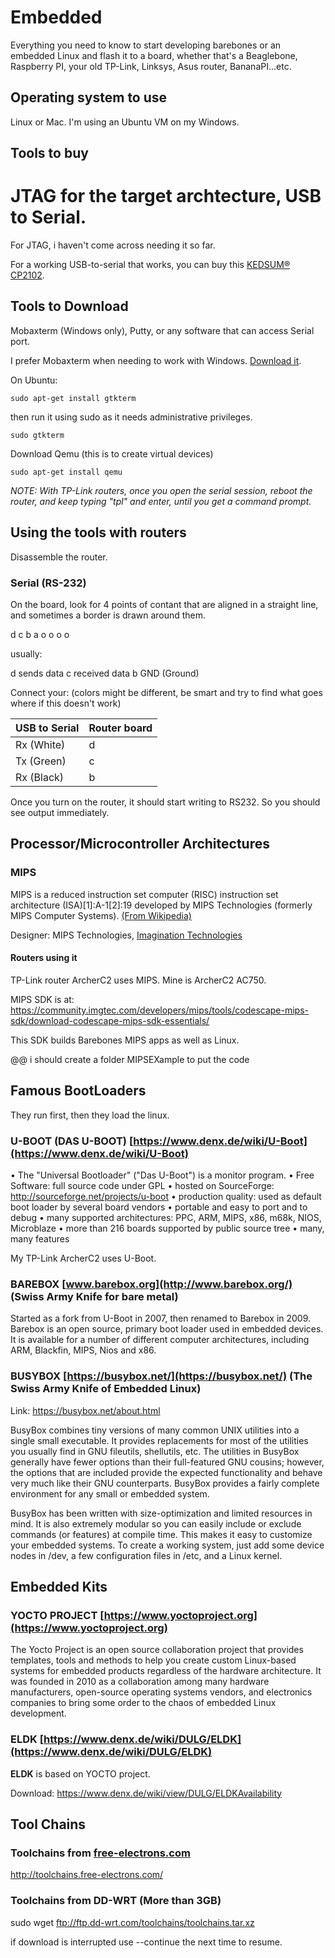 # Embedded

Everything you need to know to start developing barebones or an embedded Linux and flash it to a board, whether that's a Beaglebone, Raspberry PI, your old TP-Link, Linksys, Asus router, BananaPI...etc.

## Operating system to use
Linux or Mac. I'm using an Ubuntu VM on my Windows.

## Tools to buy

JTAG for the target archtecture, USB to Serial.
====
For JTAG, i haven't come across needing it so far.

For a working USB-to-serial that works, you can buy this [KEDSUM® CP2102](https://www.amazon.com/gp/product/B009T2ZR6W/ref=oh_aui_detailpage_o00_s00?ie=UTF8&psc=1).

## Tools to Download

Mobaxterm (Windows only), Putty, or any software that can access Serial port.

I prefer Mobaxterm when needing to work with Windows. [Download it](http://mobaxterm.mobatek.net/download.html).

On Ubuntu:

```
sudo apt-get install gtkterm
```
then run it using sudo as it needs administrative privileges.

```
sudo gtkterm
```

Download Qemu (this is to create virtual devices)

```
sudo apt-get install qemu
```


*NOTE: With TP-Link routers, once you open the serial session, reboot the router, and keep typing "tpl" and enter, until you get a command prompt.*

## Using the tools with routers

Disassemble the router.

### Serial (RS-232)

On the board, look for 4 points of contant that are aligned in a straight line, and sometimes a border is drawn around them.

d c b a
o o o o

usually:

d sends data
c received data
b GND (Ground)


Connect your: (colors might be different, be smart and try to find what goes where if this doesn't work)

| USB to Serial | Router board |
| ------------- | ------------ |
| Rx (White)    | d            |
| Tx (Green)    | c            |
| Rx (Black)    | b            |

Once you turn on the router, it should start writing to RS232. So you should see output immediately.

## Processor/Microcontroller Architectures

### MIPS

MIPS is a reduced instruction set computer (RISC) instruction set architecture (ISA)[1]:A-1[2]:19 developed by MIPS Technologies (formerly MIPS Computer Systems). [(From Wikipedia)](https://en.wikipedia.org/wiki/MIPS_architecture)

Designer: MIPS Technologies, [Imagination Technologies](https://www.imgtec.com/)


#### Routers using it
TP-Link router ArcherC2 uses MIPS. Mine is ArcherC2 AC750.

MIPS SDK is at: https://community.imgtec.com/developers/mips/tools/codescape-mips-sdk/download-codescape-mips-sdk-essentials/

This SDK builds Barebones MIPS apps as well as Linux.

@@ i should create a folder MIPSEXample to put the code


## Famous BootLoaders
They run first, then they load the linux.

###	U-BOOT (DAS U-BOOT) [https://www.denx.de/wiki/U-Boot](https://www.denx.de/wiki/U-Boot)
•	The "Universal Bootloader" ("Das U-Boot") is a monitor program.
•	Free Software: full source code under GPL
•	hosted on SourceForge: http://sourceforge.net/projects/u-boot
•	production quality: used as default boot loader by several board vendors
•	portable and easy to port and to debug
•	many supported architectures: PPC, ARM, MIPS, x86, m68k, NIOS, Microblaze
•	more than 216 boards supported by public source tree
•	many, many features

My TP-Link ArcherC2 uses U-Boot.

### BAREBOX [www.barebox.org](http://www.barebox.org/)  (Swiss Army Knife for bare metal)
Started as a fork from U-Boot in 2007, then renamed to Barebox in 2009.
Barebox is an open source, primary boot loader used in embedded devices. It is available for a number of different computer architectures, including ARM, Blackfin, MIPS, Nios and x86.


### BUSYBOX [https://busybox.net/](https://busybox.net/) (The Swiss Army Knife of Embedded Linux)

Link: https://busybox.net/about.html

BusyBox combines tiny versions of many common UNIX utilities into a single small executable. It provides replacements for most of the utilities you usually find in GNU fileutils, shellutils, etc. The utilities in BusyBox generally have fewer options than their full-featured GNU cousins; however, the options that are included provide the expected functionality and behave very much like their GNU counterparts. BusyBox provides a fairly complete environment for any small or embedded system.

BusyBox has been written with size-optimization and limited resources in mind. It is also extremely modular so you can easily include or exclude commands (or features) at compile time. This makes it easy to customize your embedded systems. To create a working system, just add some device nodes in /dev, a few configuration files in /etc, and a Linux kernel.

## Embedded Kits

###	YOCTO PROJECT [https://www.yoctoproject.org](https://www.yoctoproject.org)

The Yocto Project is an open source collaboration project that provides templates, tools and methods to help you create custom Linux-based systems for embedded products regardless of the hardware architecture. It was founded in 2010 as a collaboration among many hardware manufacturers, open-source operating systems vendors, and electronics companies to bring some order to the chaos of embedded Linux development.

###	ELDK [https://www.denx.de/wiki/DULG/ELDK](https://www.denx.de/wiki/DULG/ELDK)

**ELDK** is based on YOCTO project.

Download: https://www.denx.de/wiki/view/DULG/ELDKAvailability

## Tool Chains

### Toolchains from [free-electrons.com](http://free-electrons.com/)

http://toolchains.free-electrons.com/

### Toolchains from DD-WRT (More than 3GB)

sudo wget ftp://ftp.dd-wrt.com/toolchains/toolchains.tar.xz

if download is interrupted use --continue the next time to resume.

